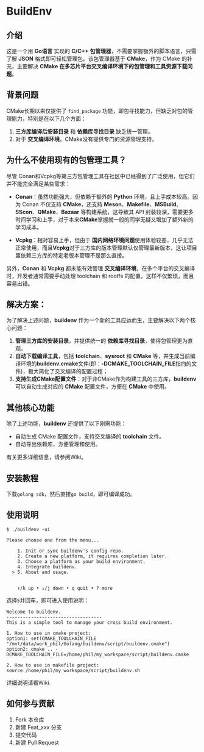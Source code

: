 # BuildEnv

## 介绍

这是一个用 **Go语言** 实现的 **C/C++ 包管理器**，不需要掌握额外的脚本语言，只需了解 **JSON** 格式即可轻松管理包。该包管理器基于 **CMake**，作为 CMake 的补充，主要解决 **CMake 在多芯片平台交叉编译环境下的包管理和工具资源下载问题**。

## 背景问题

CMake长期以来仅提供了 `find_package` 功能，即包寻找能力，但缺乏对包的管理能力，特别是在以下几个方面：

1. **三方库编译后安装目录** 和 **依赖库寻找目录** 缺乏统一管理。
2. 对于 **交叉编译环境**，CMake没有提供专门的资源管理支持。

## 为什么不使用现有的包管理工具？

尽管 Conan和Vcpkg等第三方包管理工具在社区中已经得到了广泛使用，但它们并不能完全满足某些需求：

- **Conan**：虽然功能强大，但依赖于额外的 **Python** 环境，且上手成本较高。因为 Conan 不仅支持 **CMake**，还支持 **Meson**、**Makefile**、**MSBuild**、**SScon**、**QMake**、**Bazaar** 等构建系统，这导致其 API 封装较深，需要更多时间学习和上手，对于本来**CMake**掌握就一般的同学无疑又增加了额外新的学习成本。
  
- **Vcpkg**：相对容易上手，但由于 **国内网络环境问题**使用体验较差，几乎无法正常使用，而且**Vcpkg**对于三方库的版本管理默认仅管理最新版本，这让项目里依赖三方库的特定老版本管理不是那么直接。

另外，**Conan** 和 **Vcpkg** 都未能有效管理 **交叉编译环境**，在多个平台的交叉编译时，开发者通常需要手动处理 toolchain 和 rootfs 的配置，这样不仅繁琐，而且容易出错。

## 解决方案：

为了解决上述问题，**buildenv** 作为一个新的工具应运而生，主要解决以下两个核心问题：

1. **管理三方库的安装目录**，并提供统一的 **依赖库寻找目录**，使得包管理更为直观。
2. **自动下载编译工具**，包括 **toolchain**、**sysroot** 和 **CMake** 等，并生成当前编译环境的**buildenv.cmake**文件(即：**-DCMAKE_TOOLCHAIN_FILE**指向的文件)，极大简化了交叉编译的配置过程；
3. **支持生成CMake配置文件**：对于非CMake作为构建工具的三方库，**buildenv** 可以自动生成对应的 **CMake** 配置文件，方便在 **CMake** 中使用。

## 其他核心功能

除了上述功能，**buildenv** 还提供了以下刚需功能：

- 自动生成 CMake 配置文件，支持交叉编译的 **toolchain** 文件。
- 自动导出依赖库，方便管理和使用。

有关更多详细信息，请参阅Wiki。

## 安装教程

下载`golang sdk`，然后直接`go build`，即可编译成功。

## 使用说明

```
$ ./buildenv -ui

Please choose one from the menu...                     
                                                           
    1. Init or sync buildenv's config repo.                
    2. Create a new platform, it requires completion later.
    3. Choose a platform as your build environment.    
    4. Integrate buildenv.                                   
  > 5. About and usage.                                    


    ↑/k up • ↓/j down • q quit • ? more  
```

选择`5`并回车，即可进入使用说明：

```
Welcome to buildenv.
-----------------------------------
This is a simple tool to manage your cross build environment.

1. How to use in cmake project: 
option1: set(CMAKE_TOOLCHAIN_FILE "/mnt/data/work_phil/Golang/buildenv/script/buildenv.cmake")
option2: cmake .. -DCMAKE_TOOLCHAIN_FILE=/home/phil/my_workspace/script/buildenv.cmake

2. How to use in makefile project: 
source /home/phil/my_workspace/script/buildenv.sh
```

详细说明请看Wiki.

## 如何参与贡献

1.  Fork 本仓库
2.  新建 Feat_xxx 分支
3.  提交代码
4.  新建 Pull Request